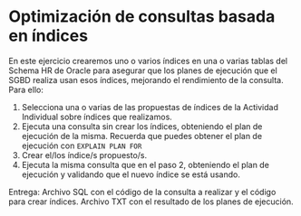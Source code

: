 # Optimización de consultas basada en índices

En este ejercicio crearemos uno o varios índices en una o varias tablas del Schema HR de Oracle para asegurar que los planes de ejecución que el SGBD realiza usan esos índices, mejorando el rendimiento de la consulta.
Para ello:

1) Selecciona una o varias de las propuestas de índices de la Actividad Individual sobre índices que realizamos.
2) Ejecuta una consulta sin crear los índices, obteniendo el plan de ejecución de la misma. Recuerda que puedes obtener el plan de ejecución con `EXPLAIN PLAN FOR`
3) Crear el/los índice/s propuesto/s.
4) Ejecuta la misma consulta que en el paso 2, obteniendo el plan de ejecución y validando que el nuevo índice se está usando.

Entrega: Archivo SQL con el código de la consulta a realizar y el código para crear índices. Archivo TXT con el resultado de los planes de ejecución.
